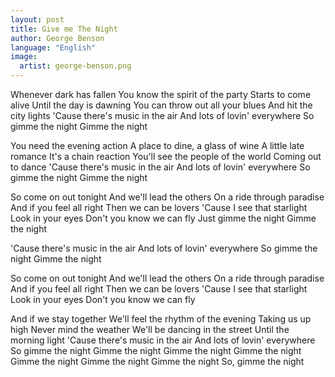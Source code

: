 ```yaml
---
layout: post
title: Give me The Night
author: George Benson
language: "English"
image:
  artist: george-benson.png
---
```

Whenever dark has fallen
You know the spirit of the party
Starts to come alive
Until the day is dawning
You can throw out all your blues
And hit the city lights
'Cause there's music in the air
And lots of lovin' everywhere
So gimme the night
Gimme the night

You need the evening action
A place to dine, a glass of wine
A little late romance
It's a chain reaction
You'll see the people of the world
Coming out to dance
'Cause there's music in the air
And lots of lovin' everywhere
So gimme the night
Gimme the night

So come on out tonight
And we'll lead the others
On a ride through paradise
And if you feel all right
Then we can be lovers
'Cause I see that starlight
Look in your eyes
Don't you know we can fly
Just gimme the night
Gimme the night

'Cause there's music in the air
And lots of lovin' everywhere
So gimme the night
Gimme the night

So come on out tonight
And we'll lead the others
On a ride through paradise
And if you feel all right
Then we can be lovers
'Cause I see that starlight
Look in your eyes
Don't you know we can fly

And if we stay together
We'll feel the rhythm of the evening
Taking us up high
Never mind the weather
We'll be dancing in the street
Until the morning light
'Cause there's music in the air
And lots of lovin' everywhere
So gimme the night
Gimme the night
Gimme the night
Gimme the night
Gimme the night
Gimme the night
Gimme the night
So, gimme the night 
